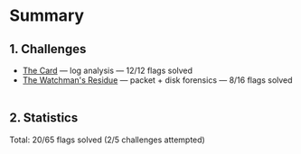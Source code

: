# Summary

## 1. Challenges
- [The Card](challenge-01-the-card/README.md) — log analysis — 12/12 flags solved  
- [The Watchman's Residue](challenge-02-the-watchmans-residue/README.md) — packet + disk forensics — 8/16 flags solved<br><br>

## 2. Statistics
Total: 20/65 flags solved (2/5 challenges attempted)

